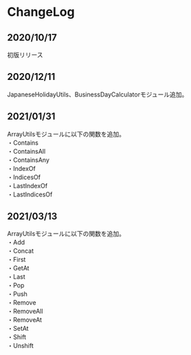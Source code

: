 # ChangeLog

## 2020/10/17
初版リリース

## 2020/12/11
JapaneseHolidayUtils、BusinessDayCalculatorモジュール追加。

## 2021/01/31
ArrayUtilsモジュールに以下の関数を追加。<br>
・Contains<br>
・ContainsAll<br>
・ContainsAny<br>
・IndexOf<br>
・IndicesOf<br>
・LastIndexOf<br>
・LastIndicesOf

## 2021/03/13
ArrayUtilsモジュールに以下の関数を追加。<br>
・Add<br>
・Concat<br>
・First<br>
・GetAt<br>
・Last<br>
・Pop<br>
・Push<br>
・Remove<br>
・RemoveAll<br>
・RemoveAt<br>
・SetAt<br>
・Shift<br>
・Unshift
